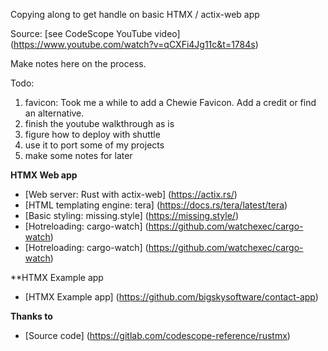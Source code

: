 Copying along to get handle on basic HTMX / actix-web app

Source: [see CodeScope YouTube video] (https://www.youtube.com/watch?v=qCXFi4Jg11c&t=1784s)

Make notes here on the process.

Todo:
1) favicon: Took me a while to add a Chewie Favicon. Add a credit or find an alternative.
2) finish the youtube walkthrough as is
3) figure how to deploy with shuttle
4) use it to port some of my projects
5) make some notes for later


**HTMX Web app**

- [Web server: Rust with actix-web] (https://actix.rs/)
- [HTML templating engine: tera] (https://docs.rs/tera/latest/tera)
- [Basic styling: missing.style] (https://missing.style/)
- [Hotreloading: cargo-watch] (https://github.com/watchexec/cargo-watch)
- [Hotreloading: cargo-watch] (https://github.com/watchexec/cargo-watch)


**HTMX Example app

- [HTMX Example app] (https://github.com/bigskysoftware/contact-app) 


**Thanks to**

- [Source code] (https://gitlab.com/codescope-reference/rustmx)

